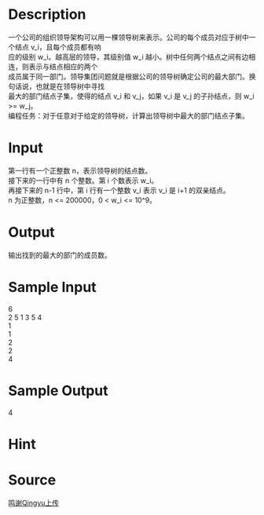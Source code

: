 
# Description

<div class="content"><div>一个公司的组织领导架构可以用一棵领导树来表示。公司的每个成员对应于树中一个结点 v_i，且每个成员都有响</div>
<div>应的级别 w_i。越高层的领导，其级别值 w_i 越小。树中任何两个结点之间有边相连，则表示与结点相应的两个</div>
<div>成员属于同一部门。领导集团问题就是根据公司的领导树确定公司的最大部门。换句话说，也就是在领导树中寻找</div>
<div>最大的部门结点子集，使得的结点 v_i 和 v_j，如果 v_i 是 v_j 的子孙结点，则 w_i &gt;= w_j。</div>
<div>编程任务：对于任意对于给定的领导树，计算出领导树中最大的部门结点子集。</div>
<p></p></div>

# Input

<div class="content"><div>第一行有一个正整数 n，表示领导树的结点数。</div>
<div>接下来的一行中有 n 个整数。第 i 个数表示 w_i。</div>
<div>再接下来的 n-1 行中，第 i 行有一个整数 v_i 表示 v_i 是 i+1 的双亲结点。</div>
<div>n 为正整数，n &lt;= 200000，0 &lt; w_i &lt;= 10^9。</div>
<p></p></div>

# Output

<div class="content"><div>输出找到的最大的部门的成员数。</div>
<p></p></div>

# Sample Input

<div class="content"><span class="sampledata">6<br/>
2 5 1 3 5 4<br/>
1<br/>
1<br/>
2<br/>
2<br/>
4</span></div>

# Sample Output

<div class="content"><span class="sampledata">4</span></div>

# Hint

<div class="content"><p></p></div>

# Source

<div class="content"><p><a href="problemset.php?search=鸣谢Qingyu上传">鸣谢Qingyu上传</a></p></div>

